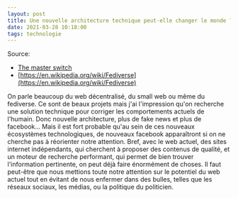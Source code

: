 ```yaml
---
layout: post
title: Une nouvelle architecture technique peut-elle changer le monde ?
date: 2021-03-28 10:18:00
tags: technologie
---
```


Source: 
- [The master switch](https://www.youtube.com/watch?v=ij76dh_340w)
- [https://en.wikipedia.org/wiki/Fediverse](https://en.wikipedia.org/wiki/Fediverse)

On parle beaucoup du web décentralisé, du small web ou même du fediverse. Ce sont de beaux projets mais j'ai l'impression qu'on recherche une solution technique pour corriger les comportements actuels de l'humain. Donc nouvelle architecture, plus de fake news et plus de facebook... Mais il est fort probable qu'au sein de ces nouveaux écosystèmes technologiques, de nouveaux facebook apparaîtront si on ne cherche pas à réorienter notre attention. Bref, avec le web actuel, des sites internet indépendants, qui cherchent à proposer des contenus de qualité, et un moteur de recherche performant, qui permet de bien trouver l'information pertinente, on peut déjà faire énormément de choses. Il faut peut-être que nous mettions toute notre attention sur le potentiel du web actuel tout en évitant de nous enfermer dans des bulles, telles que les réseaux sociaux, les médias, ou la politique du politicien. 